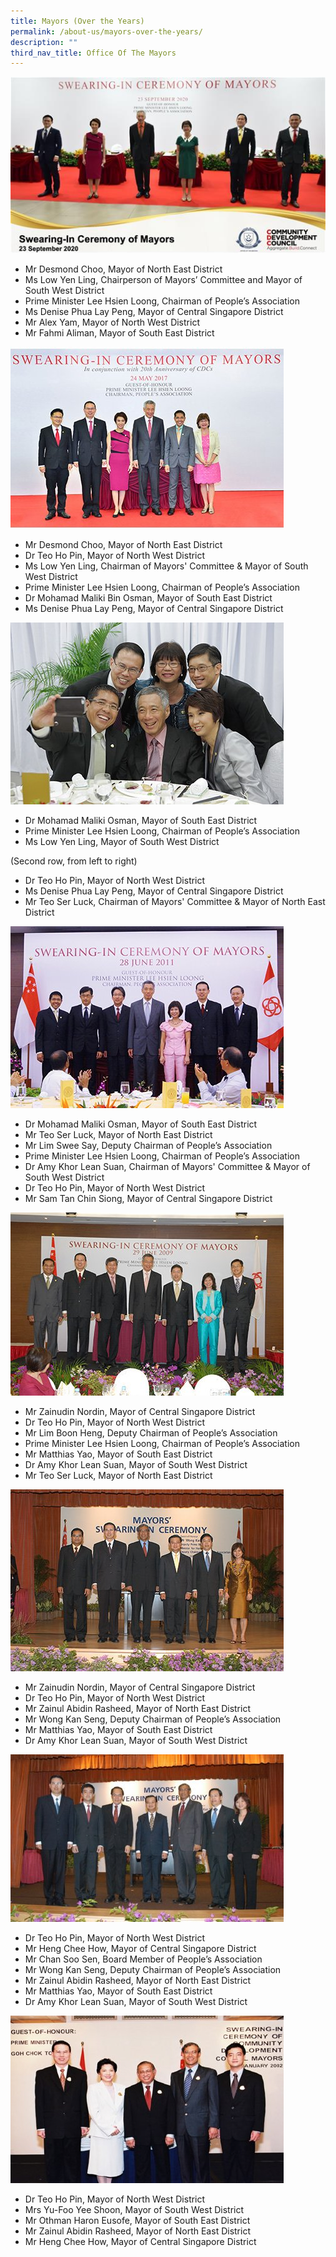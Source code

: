 ```yaml
---
title: Mayors (Over the Years)
permalink: /about-us/mayors-over-the-years/
description: ""
third_nav_title: Office Of The Mayors
---
```

![Mayors Swearing In 2020](/images/Mayors%20Swearing%20In/2020-Mayors-Swearing-In-Ceremony.jpg)
<strong></strong>
* Mr Desmond Choo, Mayor of North East District<br>
* Ms Low Yen Ling, Chairperson of Mayors’ Committee and Mayor of South West District<br>
* Prime Minister Lee Hsien Loong, Chairman of People’s Association<br>
* Ms Denise Phua Lay Peng, Mayor of Central Singapore District<br>
* Mr Alex Yam, Mayor of North West District<br>
* Mr Fahmi Aliman, Mayor of South East District


![Mayors Swearing in 2017](/images/Mayors%20Swearing%20In/2017-mayors-swearing-in.jpg)


* Mr Desmond Choo, Mayor of North East District<br>
* Dr Teo Ho Pin, Mayor of North West District<br>
* Ms Low Yen Ling, Chairman of Mayors' Committee &amp; Mayor of South West District<br>
* Prime Minister Lee Hsien Loong, Chairman of People’s Association<br>
* Dr Mohamad Maliki Bin Osman, Mayor of South East District<br>
* Ms Denise Phua Lay Peng, Mayor of Central Singapore District


![Mayors Swearing in 2014](/images/Mayors%20Swearing%20In/2014-mayors-swearing.jpg)
* Dr Mohamad Maliki Osman, Mayor of South East District<br>
* Prime Minister Lee Hsien Loong, Chairman of People’s Association<br>
* Ms Low Yen Ling, Mayor of South West District 

(Second row, from left to right)
* Dr Teo Ho Pin, Mayor of North West District<br>
* Ms Denise Phua Lay Peng, Mayor of Central Singapore District<br>
* Mr Teo Ser Luck, Chairman of Mayors' Committee &amp; Mayor of North East District


![Mayors Swearing in 2011](/images/Mayors%20Swearing%20In/2011-mayors-swearing-in.jpg)

* Dr Mohamad Maliki Osman, Mayor of South East District<br>
* Mr Teo Ser Luck, Mayor of North East District
* Mr Lim Swee Say, Deputy Chairman of People’s Association<br>
* Prime Minister Lee Hsien Loong, Chairman of People’s Association<br>
* Dr Amy Khor Lean Suan, Chairman of Mayors' Committee &amp; Mayor of South West District<br>
* Dr Teo Ho Pin, Mayor of North West District
* Mr Sam Tan Chin Siong, Mayor of Central Singapore District


![Mayors Swearing in 2009](/images/Mayors%20Swearing%20In/2009-mayors-swearing-in.jpg)

* Mr Zainudin Nordin, Mayor of Central Singapore District<br>
* Dr Teo Ho Pin, Mayor of North West District
* Mr Lim Boon Heng, Deputy Chairman of People’s Association<br>
* Prime Minister Lee Hsien Loong, Chairman of People’s Association<br>
* Mr Matthias Yao, Mayor of South East District<br>
* Dr Amy Khor Lean Suan, Mayor of South West District
* Mr Teo Ser Luck, Mayor of North East District


![Mayors Swearing in 2006](/images/Mayors%20Swearing%20In/2006-mayors-swearing-in.jpg)

* Mr Zainudin Nordin, Mayor of Central Singapore District<br>
* Dr Teo Ho Pin, Mayor of North West District
* Mr Zainul Abidin Rasheed, Mayor of North East District<br>
* Mr Wong Kan Seng, Deputy Chairman of People’s Association<br>
* Mr Matthias Yao, Mayor of South East District<br>
* Dr Amy Khor Lean Suan, Mayor of South West District

 
![Mayors Swearing in 2004](/images/Mayors%20Swearing%20In/2004-mayors-swearing-in.jpg)

* Dr Teo Ho Pin, Mayor of North West District<br>
* Mr Heng Chee How, Mayor of Central Singapore District
* Mr Chan Soo Sen, Board Member of People’s Association<br>
* Mr Wong Kan Seng, Deputy Chairman of People’s Association<br>
* Mr Zainul Abidin Rasheed, Mayor of North East District<br>
* Mr Matthias Yao, Mayor of South East District
* Dr Amy Khor Lean Suan, Mayor of South West District


![Mayors Swearing in 2002](/images/Mayors%20Swearing%20In/2002-mayors-swearing-in.jpg)

* Dr Teo Ho Pin, Mayor of North West District<br>
* Mrs Yu-Foo Yee Shoon, Mayor of South West District
* Mr Othman Haron Eusofe, Mayor of South East District<br>
* Mr Zainul Abidin Rasheed, Mayor of North East District<br>
* Mr Heng Chee How, Mayor of Central Singapore District<br>